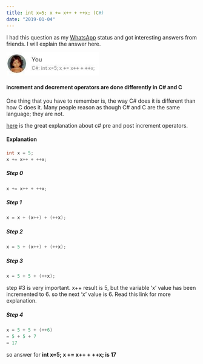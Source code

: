 ```yaml
---
title: int x=5; x += x++ + ++x; (C#)
date: "2019-01-04"
---
```


I had this question as my [WhatsApp](https://www.whatsapp.com/) status and got interesting answers from friends. I will explain the answer here.

![C# question as WhatsApp status](./question.jpg)

#### increment and decrement operators are done differently in C# and C

One thing that you have to remember is, the way C# does it is different than how C does it. Many people reason as though C# and C are the same language; they are not.

[here](http://stackoverflow.com/questions/3346450/what-is-the-difference-between-i-and-i/3346729#3346729) is the great explanation about c# pre and post increment operators.

#### Explanation

```csharp
int x = 5;
x += x++ + ++x;
```

##### Step 0

```csharp
x += x++ + ++x;
```

##### Step 1

```csharp
x = x + (x++) + (++x);
```

##### Step 2

```csharp
x = 5 + (x++) + (++x);
```

##### Step 3

```csharp
x = 5 + 5 + (++x);
```

step #3 is very important. x++ result is 5, but the variable ‘x’ value has been incremented to 6. so the next ‘x’ value is 6. Read this link for more explanation.

##### Step 4

```csharp
x = 5 + 5 + (++6)
= 5 + 5 + 7
= 17
```

so answer for **int x=5; x += x++ + ++x; is 17**
